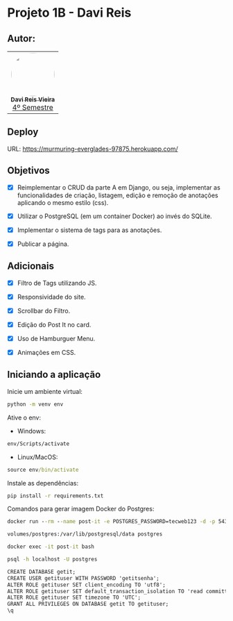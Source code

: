 # Projeto 1B - Davi Reis

## Autor:

<table>
  <tr>
    <td align="center"><a href="https://github.com/DaviReisVieira"><img style="border-radius: 50%;" src="https://avatars.githubusercontent.com/u/36394034?v=4" width="100px;" alt=""/><br /><sub><b>Davi Reis Vieira</b></sub></a><br /><a href="https://github.com/DaviReisVieira" title="Davi Reis Vieira">4º Semestre</a></td>
  </tr>
</table>

## Deploy

URL: https://murmuring-everglades-97875.herokuapp.com/

## Objetivos

-[x] Reimplementar o CRUD da parte A em Django, ou seja, implementar as funcionalidades de criação, listagem, edição e remoção de anotações aplicando o mesmo estilo (css).

-[x] Utilizar o PostgreSQL (em um container Docker) ao invés do SQLite.

-[x] Implementar o sistema de tags para as anotações.

-[x] Publicar a página.

## Adicionais

-[x] Filtro de Tags utilizando JS.

-[x] Responsividade do site.

-[x] Scrollbar do Filtro.

-[x] Edição do Post It no card.

-[x] Uso de Hamburguer Menu.

-[x] Animações em CSS.

## Iniciando a aplicação

Inicie um ambiente virtual:

```cmd
python -m venv env
```

Ative o env:

- Windows:

```cmd
env/Scripts/activate
```

- Linux/MacOS:

```cmd
source env/bin/activate
```

Instale as dependências:

```cmd
pip install -r requirements.txt
```

Comandos para gerar imagem Docker do Postgres:

```cmd
docker run --rm --name post-it -e POSTGRES_PASSWORD=tecweb123 -d -p 5432:5432 -v $HOME/docker/
```

```cmd
volumes/postgres:/var/lib/postgresql/data postgres
```

```cmd
docker exec -it post-it bash
```

```cmd
psql -h localhost -U postgres
```

```cmd
CREATE DATABASE getit;
CREATE USER getituser WITH PASSWORD 'getitsenha';
ALTER ROLE getituser SET client_encoding TO 'utf8';
ALTER ROLE getituser SET default_transaction_isolation TO 'read committed';
ALTER ROLE getituser SET timezone TO 'UTC';
GRANT ALL PRIVILEGES ON DATABASE getit TO getituser;
\q
```

